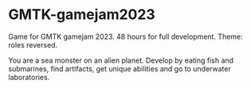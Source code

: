 # GMTK-gamejam2023
Game for GMTK gamejam 2023. 48 hours for full development. Theme: roles reversed.

You are a sea monster on an alien planet. 
Develop by eating fish and submarines, find artifacts, get unique abilities and go to underwater laboratories.
